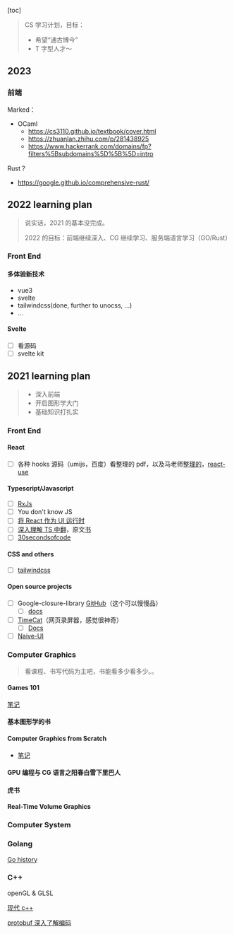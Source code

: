 [toc]

> CS 学习计划，目标：
>
> - 希望“通古博今”
> - T 字型人才～

## 2023

### 前端

Marked：

- OCaml
  - https://cs3110.github.io/textbook/cover.html
  - https://zhuanlan.zhihu.com/p/281438925
  - https://www.hackerrank.com/domains/fp?filters%5Bsubdomains%5D%5B%5D=intro

Rust？

- https://google.github.io/comprehensive-rust/

## 2022 learning plan

> 说实话，2021 的基本没完成。
>
> 2022 的目标：前端继续深入、CG 继续学习、服务端语言学习（GO/Rust）

### Front End

#### 多体验新技术

- vue3
- svelte
- tailwindcss(done, further to unocss, ...)
- ...

#### Svelte

- [ ] 看源码
- [ ] svelte kit

## 2021 learning plan

> - 深入前端
> - 开启图形学大门
> - 基础知识打扎实

### Front End

#### React

- [ ] 各种 hooks 源码（umijs，百度）看整理的 pdf，以及马老师[整理的](https://thinking.tomotoes.com/tags/docs/dig-deep-into-hooks)，[react-use](https://github.com/streamich/react-use)

#### Typescript/Javascript

- [ ] [RxJs](https://juejin.cn/post/6910943445569765384)
- [ ] You don't know JS
- [ ] [将 React 作为 UI 运行时](https://overreacted.io/zh-hans/react-as-a-ui-runtime/)
- [ ] [深入理解 TS 中翻](https://jkchao.github.io/typescript-book-chinese/)，原文[书](https://basarat.gitbook.io/typescript/getting-started)
- [ ] [30secondsofcode](https://www.30secondsofcode.org/)

#### CSS and others

- [ ] [tailwindcss](https://tailwindcss.com/)

#### Open source projects

- [ ] Google-closure-library [GitHub](https://github.com/google/closure-library)（这个可以慢慢品）
  - [ ] [docs](https://developers.google.com/closure/library/docs/gettingstarted)
- [ ] [TimeCat](https://github.com/oct16/TimeCat)（网页录屏器，感觉很神奇）
  - [ ] [Docs](https://timecatjs.com/docs/)
- [ ] [Naive-UI](https://www.naiveui.com/zh-CN/os-theme)

### Computer Graphics

> 看课程、书写代码为主吧，书能看多少看多少。。

#### Games 101

[笔记](computer_graphics/games101)

#### 基本图形学的书

#### Computer Graphics from Scratch

- [笔记](computer_graphics/computer_graphics_from_scratch/reading_note.md)

#### GPU 编程与 CG 语言之阳春白雪下里巴人

#### 虎书

#### Real-Time Volume Graphics

### Computer System

### Golang

[Go history](https://github.com/golang-design/history)

### C++

openGL & GLSL

[现代 c++](cpp/cpp_on_the_fly.md)

[protobuf 深入了解编码](https://www.jianshu.com/p/73c9ed3a4877)
